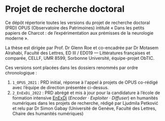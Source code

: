 # Projet de recherche doctoral
Ce dépôt répertorie toutes les versions du projet de recherche doctoral (PRD) OPUS (Observatoire des Patrimoines) intitulé « Dans les petits papiers de Charcot : de l’expérimentation aux prémisses de la neurologie moderne ».

La thèse est dirigée par Prof. Dr Glenn Roe et co-encadrée par Dr Motasem Alrahabi, Faculté des Lettres, ED III / ED019 — Littératures françaises et comparée, CELLF, UMR 8599, Sorbonne Université, équipe-projet ObTIC.

Ces versions sont placées dans les dossiers renommés par ordre chronologique :
1. `1_OPUS_2021` : PRD initial, réponse à l'appel à projets de OPUS co-rédigé avec l’équipe de direction présentée ci-dessus.
2. `2_EnExDi_2022` : PRD abrégé et mis à jour pour la candidature à l’école de formation intensive [EnExDi](https://enexdi.sciencesconf.org) (_Encoder · Exploiter · Diffuser_) en humanités numériques dans les projets de recherche, rédigé par Ljudmila Petković et relu par Dr Simon Gabay (Université de Genève, Faculté des Lettres, Chaire des humanités numériques)
